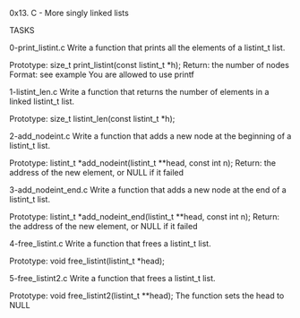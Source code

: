 0x13. C - More singly linked lists

TASKS

0-print_listint.c
Write a function that prints all the elements of a listint_t list.

Prototype: size_t print_listint(const listint_t *h);
Return: the number of nodes
Format: see example
You are allowed to use printf

1-listint_len.c
Write a function that returns the number of elements in a linked listint_t list.

Prototype: size_t listint_len(const listint_t *h);

2-add_nodeint.c
Write a function that adds a new node at the beginning of a listint_t list.

Prototype: listint_t *add_nodeint(listint_t **head, const int n);
Return: the address of the new element, or NULL if it failed

3-add_nodeint_end.c
Write a function that adds a new node at the end of a listint_t list.

Prototype: listint_t *add_nodeint_end(listint_t **head, const int n);
Return: the address of the new element, or NULL if it failed

4-free_listint.c
Write a function that frees a listint_t list.

Prototype: void free_listint(listint_t *head);

5-free_listint2.c
Write a function that frees a listint_t list.

Prototype: void free_listint2(listint_t **head);
The function sets the head to NULL
